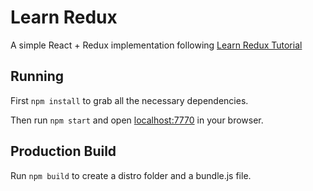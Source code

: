 # Learn Redux

A simple React + Redux implementation following [Learn Redux Tutorial](https://learnredux.com "Learn Redux Tutorial")

## Running

First `npm install` to grab all the necessary dependencies. 

Then run `npm start` and open <localhost:7770> in your browser.

## Production Build

Run `npm build` to create a distro folder and a bundle.js file.
